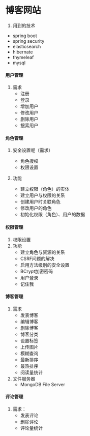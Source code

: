 # 博客网站
1. 用到的技术
* spring boot
* spring security
* elasticsearch
* hibernate
* thymeleaf
* mysql

#### 用户管理
1. 需求
    - 注册
    - 登录
    - 增加用户
    - 修改用户
    - 删除用户
    - 搜索用户



#### 角色管理
1. 安全设置呢（需求）
    - 角色授权
    - 权限设置
    
2. 功能
    - 建立权限（角色）的实体
    - 建立用户与权限的关系
    - 创建用户时关联角色
    - 修改用户的角色
    - 初始化权限（角色）、用户的数据

#### 权限管理
1. 权限设置
2. 功能
    - 建立角色与资源的关系
    - CSRF问题的解决
    - 启用方法级别的安全设置
    - BCrypt加密密码
    - 用户登录
    - 记住我
    
    
#### 博客管理
1. 需求
    - 发表博客
    - 编辑博客
    - 删除博客
    - 博客分类
    - 设置标签
    - 上传图片
    - 模糊查询
    - 最新排序
    - 最热排序
    - 阅读量统计
2. 文件服务器
    - MongoDB File Server
    
    
#### 评论管理
1. 需求：
    - 发表评论
    - 删除评论
    - 评论量统计
    


